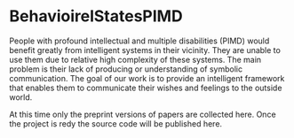 # BehavioirelStatesPIMD
People with profound intellectual and multiple disabilities (PIMD) would benefit greatly from intelligent systems in their vicinity. They are unable to use them due to relative high complexity of these systems. The main problem is their lack of producing or understanding of symbolic communication. The goal of our work is to provide an intelligent framework that enables them to communicate their wishes and feelings to the outside world.


At this time only the preprint versions of papers are collected here. Once the project is redy the source code will be published here. 
